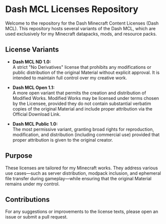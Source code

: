 # Dash MCL Licenses Repository

Welcome to the repository for the Dash Minecraft Content Licenses (Dash MCL). This repository hosts several variants of the Dash MCL, which are used exclusively for my Minecraft datapacks, mods, and resource packs.

## License Variants

- **Dash MCL ND 1.0:**  
  A strict "No Derivatives" license that prohibits any modifications or public distribution of the original Material without explicit approval. It is intended to maintain full control over my creative work.

- **Dash MCL Open 1.1:**  
  A more open variant that permits the creation and distribution of Modified Works. Modified Works may be licensed under terms chosen by the Licensee, provided they do not contain substantial verbatim copies of the original Material and include proper attribution via the Official Download Link.

- **Dash MCL Public 1.0:**  
  The most permissive variant, granting broad rights for reproduction, modification, and distribution (including commercial use) provided that proper attribution is given to the original creator.

## Purpose

These licenses are tailored for my Minecraft works. They address various use cases—such as server distribution, modpack inclusion, and ephemeral file transfer during gameplay—while ensuring that the original Material remains under my control.

## Contributions

For any suggestions or improvements to the license texts, please open an issue or submit a pull request.

